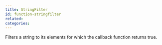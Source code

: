```yaml
---
title: StringFilter
id: function-stringfilter
related:
categories:
---
```


Filters a string to its elements for which the callback function returns true.